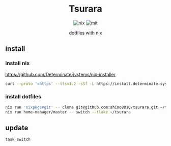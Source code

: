 <h1 align="center">Tsurara</h1>
<div align="center">
  <img alt="nix" src="https://img.shields.io/badge/nix-5E81AC?style=for-the-badge&logo=nixos&logoColor=white">
  <img alt="mit" src="https://img.shields.io/github/license/shimo8810/tsurara?style=for-the-badge">
  <p>dotfiles with nix </p>
</div>

## install

### install nix

https://github.com/DeterminateSystems/nix-installer

```sh
curl --proto '=https' --tlsv1.2 -sSf -L https://install.determinate.systems/nix | sh -s -- install
```

### install dotfiles

```sh
nix run 'nixpkgs#git' -- clone git@github.com:shimo8810/tsurara.git ~/tsurara
nix run home-manager/master -- switch --flake ~/tsurara
```

## update

```sh
task switch
```
